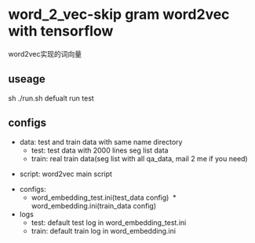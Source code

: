 # word_2_vec-skip gram word2vec with tensorflow
word2vec实现的词向量
## useage
sh ./run.sh
defualt run test
## configs
- data: test and train data with same name directory
  * test: test data with 2000 lines seg list data
  * train: real train data(seg list with all qa_data, mail 2 me if you need)
* script: word2vec main script
- configs:
  * word_embedding_test.ini(test_data config)
  * word_embedding.ini(train_data config)
- logs
  * test: default test log in word_embedding_test.ini
  * train: default train log in word_embedding.ini

